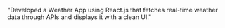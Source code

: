 "Developed a Weather App using React.js that fetches real-time weather data through APIs and displays it with a clean UI."

